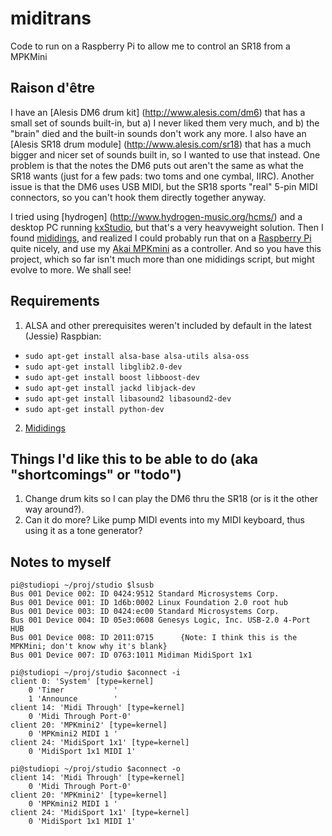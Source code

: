# miditrans
Code to run on a Raspberry Pi to allow me to control an SR18 from a MPKMini

Raison d'être
----
I have an [Alesis DM6 drum kit] (http://www.alesis.com/dm6) that has a small set of sounds built-in, but a) I never liked them very much, and b) the "brain" died and the built-in sounds don't work any more. I also have an [Alesis SR18 drum module] (http://www.alesis.com/sr18) that has a much bigger and nicer set of sounds built in, so I wanted to use that instead. One problem is that the notes the DM6 puts out aren't the same as what the SR18 wants (just for a few pads: two toms and one cymbal, IIRC). Another issue is that the DM6 uses USB MIDI, but the SR18 sports "real" 5-pin MIDI connectors, so you can't hook them directly together anyway.

I tried using [hydrogen] (http://www.hydrogen-music.org/hcms/) and a desktop PC running [kxStudio](http:kxstudio.linuxaudio.org), but that's a very heavyweight solution. Then I found [mididings](http://das.nasophon.de/mididings/), and realized I could probably run that on a [Raspberry Pi](https://www.raspberrypi.org) quite nicely, and use my [Akai MPKmini](http://www.akaipro.com/product/mpk-mini-mkii) as a controller. And so you have this project, which so far isn't much more than one mididings script, but might evolve to more. We shall see!


Requirements
----
1) ALSA and other prerequisites weren't included by default in the latest (Jessie) Raspbian:
 * ``sudo apt-get install alsa-base alsa-utils alsa-oss``
 * ``sudo apt-get install libglib2.0-dev``
 * ``sudo apt-get install boost libboost-dev``
 * ``sudo apt-get install jackd libjack-dev``
 * ``sudo apt-get install libasound2 libasound2-dev``
 * ``sudo apt-get install python-dev``

2) [Mididings](http://das.nasophon.de/mididings/)


Things I'd like this to be able to do (aka "shortcomings" or "todo")
----
1) Change drum kits so I can play the DM6 thru the SR18 (or is it the other way around?).
2) Can it do more? Like pump MIDI events into my MIDI keyboard, thus using it as a tone generator?


Notes to myself
----

```
pi@studiopi ~/proj/studio $lsusb
Bus 001 Device 002: ID 0424:9512 Standard Microsystems Corp. 
Bus 001 Device 001: ID 1d6b:0002 Linux Foundation 2.0 root hub
Bus 001 Device 003: ID 0424:ec00 Standard Microsystems Corp. 
Bus 001 Device 004: ID 05e3:0608 Genesys Logic, Inc. USB-2.0 4-Port HUB
Bus 001 Device 008: ID 2011:0715      {Note: I think this is the MPKMini; don't know why it's blank}
Bus 001 Device 007: ID 0763:1011 Midiman MidiSport 1x1

pi@studiopi ~/proj/studio $aconnect -i
client 0: 'System' [type=kernel]
    0 'Timer           '
    1 'Announce        '
client 14: 'Midi Through' [type=kernel]
    0 'Midi Through Port-0'
client 20: 'MPKmini2' [type=kernel]
    0 'MPKmini2 MIDI 1 '
client 24: 'MidiSport 1x1' [type=kernel]
    0 'MidiSport 1x1 MIDI 1'

pi@studiopi ~/proj/studio $aconnect -o
client 14: 'Midi Through' [type=kernel]
    0 'Midi Through Port-0'
client 20: 'MPKmini2' [type=kernel]
    0 'MPKmini2 MIDI 1 '
client 24: 'MidiSport 1x1' [type=kernel]
    0 'MidiSport 1x1 MIDI 1'

```
